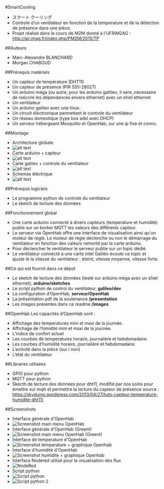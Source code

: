 #SmartCooling
- スマート クーリング
- Controle d’un ventilateur en fonction de la temperature et de la détection de présence dans une pièce.
- Projet réalisé dans le cours de M2M donné à l'UFRIM2AG : http://air.imag.fr/index.php/PM2M/2015/TP

##Auteurs
- Marc-Alexandre BLANCHARD
- Morgan CHABOUD

##Prérequis matériels
- Un capteur de température (DHT11)
- Un capteur de présence (PIR 555-28027)
- Un arduino méga (ou autre, pour les arduino gallileo, il sera ,nécessaire de reécrire les dépendances envers ethernet) avec un shiel ethernet
- Un ventilateur
- Un arduino galileo avec une linux.
- Un circuit électronique permettant le controle du ventilateur
- Un réseau domestique (type box adsl avec DHCP)
- Un serveur hébergeant Mosquitto et OpenHab, sur une ip fixe et connu.

##Montage
- Architecture globale
- ![alt text](images/IMG_0017.jpg "Architecture globale")
- Carte arduino + capteur
- ![alt text](images/IMG_0015.jpg "Carte arduino + capteur")
- Carte galileo + controle du ventilateur
- ![alt text](images/IMG_0018.jpg "Carte galileo + controle du ventilateur")
- Schemas éléctrique
- ![alt text](images/TODO.jpg "Carte galileo + controle du ventilateur") 

##Prérequis logiciels
- Le programme python de controle du ventilateur
- Le sketch de lecture des données

##Fonctionnement global
- Une carte arduino connecté à divers capteurs (temperature et humidité) publie sur un borker MQTT les valeurs des différents capteur.
- Le serveur via OpenHab offre une interface de visualisation ainsi qu'un moteur de règle. Le moteur de règle déclenche ou non le démarrage du ventilateur en fonction des valeurs remonté par la carte arduino.
- Pour déclencher le ventilateur le serveur publie sur un topic dédié.
- Le ventilateur connecté à une carte intel Galiléo écoute ce topic et ajuste le la vitesse du ventilateur : éteint, vitesse moyenne, vitesse forte.

##Ce qui est fournit dans ce dépot
- Le sketch de lecture des données (testé sur arduino méga avec un shiel ethernet), **arduino/sketches**
- Le script python de control du ventilateur, **galileo/dev**
- La configuration d’OpenHab, **serveur/OpenHab**
- La présentation pdf de la soutenance **/presentation**
- Les images présentes dans ce readme **/images**

##OpenHab
Les capacités d’OpenHab sont : 
- Affichage des temperatures mini et maxi de la journée.
- Affichage de l’himidité mini et maxi de la journée.
- L’indice de confort actuel
- Les courbes de temperatures horaire, journalière et hebdomadaire.
- Les courbes d’humidité horaire, journalière et hebdomadaire.
- L’activité dans la pièce (oui / non)
- L’etat du ventilateur

##Libraires utilisées
- GPIO pour python
- MQTT pour python
- Skecth de lecture des données pour dht11, modifié par nos soins pour émettre sur mqtt et permettre la lecture du capteur de présence source : https://skyduino.wordpress.com/2013/04/27/tuto-capteur-temperature-humidite-dht11/

##Screenshots
- Interface générale d'OpenHab
- ![Screenshot main menu OpenHab](images/OpenHab.png "Screenshot main menu OpenHab")
- Interface générale d'OpenHab (Greent)
- ![Screenshot main menu OpenHab (Greent)](images/OpenHabGreent.png "Screenshot main menu OpenHab (Greent)")
- Interface de temperature d'OpenHab
- ![Screenshot temperature + graphique Openhab](images/OpenHabTemperatures.png "Screenshot temperature + graphique Openhab")
- Interface d'humidité d'OpenHab
- ![Screenshot humidite + graphique Openhab](images/OpenHabHumidite.png "Screenshot humidite + graphique Openhab") 
- Interface Nodered utilisé pour la visualisation des flux
- ![NodeRed](images/NodeRed.png "NodeRed")
- Script python
- ![Script python](images/Python.jpg "Script python")
- ![Script python 2](images/Python2.jpg "Script python 2")


